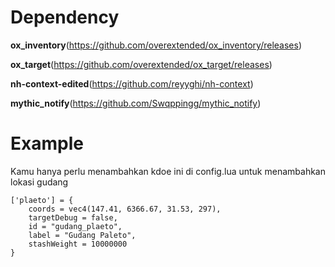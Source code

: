 # Dependency

**ox_inventory**(https://github.com/overextended/ox_inventory/releases)

**ox_target**(https://github.com/overextended/ox_target/releases)

**nh-context-edited**(https://github.com/reyyghi/nh-context)

**mythic_notify**(https://github.com/Swqppingg/mythic_notify)

# Example
Kamu hanya perlu menambahkan kdoe ini di config.lua untuk menambahkan lokasi gudang

```
['plaeto'] = {
    coords = vec4(147.41, 6366.67, 31.53, 297),
    targetDebug = false,
    id = "gudang_plaeto",
    label = "Gudang Paleto",
    stashWeight = 10000000
}
```

